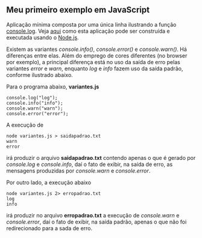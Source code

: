## Meu primeiro exemplo em JavaScript

Aplicação mínima composta por uma única linha ilustrando a 
função [console.log](http://devdocs.io/dom/console/log). 
Veja [aqui](https://asciinema.org/a/161505) como esta aplicação 
pode ser construída e executada usando o [Node.js](https://nodejs.org).

Existem as variantes _console.info()_, _console.error()_ e _console.warn()_. Há diferenças entre elas. Além do emprego de cores diferentes (no browser por exemplo), a principal diferença está no uso da saída de erro pelas variantes _error_ e _warn_, enquanto _log_ e _info_ fazem uso da saída padrão, conforme ilustrado abaixo.

Para o programa abaixo, **variantes.js**

```
console.log("log");
console.info("info");
console.warn("warn");
console.error("error");
```

A execução de 

```
node variantes.js > saidapadrao.txt
warn
error
```

irá produzir o arquivo **saidapadrao.txt** contendo apenas o que é gerado por _console.log_ e _console.info_, daí o fato de exibir, na saída de erro, as mensagens produzidas por _console.warn_ e _console.error_. 

Por outro lado, a execução abaixo

```
node variantes.js 2> erropadrao.txt
log
info
```

irá produzir no arquivo **erropadrao.txt** a execução de _console.warn_ e _console.error_, daí o fato de exibir, na saída padrão, apenas o que não foi redirecionado para a sada de erro. 
